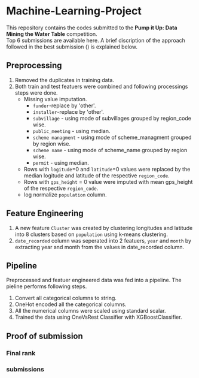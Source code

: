 # Machine-Learning-Project
This repository contains the codes submitted to the <b>Pump it Up: Data Mining the Water Table</b> competition.
<br>Top 6 submissions are available here. A brief discription of the approach followed in the best submission () is explained below.

## Preprocessing
1. Removed the duplicates in training data.
2. Both train and test featuers were combined and following processings steps were done.
   * Missing value imputation.
     * ```funder```-replace by 'other'.
     * ```installer```-replace by 'other'.
     * ```subvillage``` - using mode of subvillages grouped by region_code wise.
     * ```public_meeting``` - using median.
     * ```scheme managment``` - using mode of scheme_managment grouped by region wise.
     * ```scheme name``` - using mode of scheme_name grouped by region wise.
     * ```permit``` - using median.
   * Rows with ```logitude```=0 and ```latitude```=0 values were replaced by the median logitude and latitude of the respective ```region_code```.
   * Rows with ```gps_height``` = 0 value were imputed with mean gps_height of the respective ```region_code```.
   * log normalize ```population``` column.

## Feature Engineering
1. A new feature ```Cluster``` was created by clustering longitudes and latitude into 8 clusters based on ```population``` using k-means clustering.
2. ```date_recorded``` column was seperated into 2 featuers, ```year``` and ```month``` by extracting year and month from the values in date_recorded column.

## Pipeline
Preprocessed and featuer engineered data was fed into a pipeline. The pieline performs following steps.
1. Convert all categorical columns to string.
2. OneHot encoded all the categorical columns.
3. All the numerical columns were scaled using standard scalar.
4. Trained the data using OneVsRest Classifier with XGBoostClassifier.

## Proof of submission
### Final rank
### submissions
